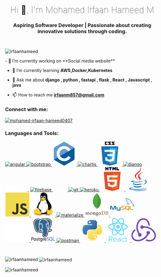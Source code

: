 <h1 align="center" style="font-weight:100;">Hi 👋, I'm Mohamed Irfaan Hameed M</h1>
<h3 align="center">Aspiring  Software Developer | Passionate about creating innovative solutions through coding.</h3><br/>


<p align="left"> <img src="https://komarev.com/ghpvc/?username=irfaanhameed&label=Profile%20views&color=0e75b6&style=flat" alt="irfaanhameed" /> </p>
- 🔭 I’m currently working on **Social media website**

- 🌱 I’m currently learning **AWS,Docker,Kubernetes**

- 💬 Ask me about **django , python , fastapi , flask , React , Javascript , java**

- 📫 How to reach me **irfaanm857@gmail.com**

<h3 align="left">Connect with me:</h3>
<p align="left">
<a href="https://linkedin.com/in/mohamed-irfaan-hameed0407" target="blank"><img align="center" src="https://raw.githubusercontent.com/rahuldkjain/github-profile-readme-generator/master/src/images/icons/Social/linked-in-alt.svg" alt="mohamed-irfaan-hameed0407" height="30" width="40" /></a>
</p>

<h3 align="left">Languages and Tools:</h3>
<p align="left">
  <a href="https://angular.io" target="_blank" rel="noreferrer">
    <img src="https://angular.io/assets/images/logos/angular/angular.svg" alt="angular" width="80" height="80"/>
  </a> 
  <a href="https://getbootstrap.com" target="_blank" rel="noreferrer">
    <img src="https://miro.medium.com/v2/resize:fit:500/1*wXhdUKkpJUQZ-kqtBWCwWA.png" alt="bootstrap" width="80" height="80"/>
  </a>
  <a href="https://www.cprogramming.com/" target="_blank" rel="noreferrer">
    <img src="https://raw.githubusercontent.com/devicons/devicon/master/icons/c/c-original.svg" alt="c" width="80" height="80"/>
  </a> 
  <a href="https://www.chartjs.org" target="_blank" rel="noreferrer">
    <img src="https://www.chartjs.org/media/logo-title.svg" alt="chartjs" width="80" height="80"/>
  </a> 
  <a href="https://www.w3schools.com/css/" target="_blank" rel="noreferrer">
    <img src="https://raw.githubusercontent.com/devicons/devicon/master/icons/css3/css3-original-wordmark.svg" alt="css3" width="80" height="80"/>
  </a> 
  <a href="https://www.djangoproject.com/" target="_blank" rel="noreferrer">
    <img src="https://cdn.worldvectorlogo.com/logos/django.svg" alt="django" width="80" height="80"/>
  </a> 
  <a href="https://expressjs.com" target="_blank" rel="noreferrer" style="background-color: #FFFFFF; padding: 5px; border-radius: 5px;">
    <img src="https://i.morioh.com/210415/1986f2b7.webp" alt="express" width="100" height="80" style="filter: brightness(0) invert(1);" />
  </a>
  <a href="https://firebase.google.com/" target="_blank" rel="noreferrer">
    <img src="https://www.vectorlogo.zone/logos/firebase/firebase-icon.svg" alt="firebase" width="80" height="80"/>
  </a> 
  <a href="https://flask.palletsprojects.com/" target="_blank" rel="noreferrer">
    <img src="https://th.bing.com/th/id/OIP.sceRW7gTtYxGx9CKK_b1ZwHaDt?rs=1&pid=ImgDetMain" alt="flask" width="100" height="80" style="filter: brightness(0) invert(1);"/>
  </a> 
  <a href="https://git-scm.com/" target="_blank" rel="noreferrer">
    <img src="https://www.vectorlogo.zone/logos/git-scm/git-scm-icon.svg" alt="git" width="80" height="80"/>
  </a> 
  <a href="https://heroku.com" target="_blank" rel="noreferrer">
    <img src="https://www.vectorlogo.zone/logos/heroku/heroku-icon.svg" alt="heroku" width="80" height="80"/>
  </a> 
  <a href="https://www.w3.org/html/" target="_blank" rel="noreferrer">
    <img src="https://raw.githubusercontent.com/devicons/devicon/master/icons/html5/html5-original-wordmark.svg" alt="html5" width="80" height="80"/>
  </a> 
  <a href="https://www.java.com" target="_blank" rel="noreferrer">
    <img src="https://raw.githubusercontent.com/devicons/devicon/master/icons/java/java-original.svg" alt="java" width="80" height="80"/>
  </a> 
  <a href="https://developer.mozilla.org/en-US/docs/Web/JavaScript" target="_blank" rel="noreferrer">
    <img src="https://raw.githubusercontent.com/devicons/devicon/master/icons/javascript/javascript-original.svg" alt="javascript" width="80" height="80"/>
  </a> 
  <a href="https://www.linux.org/" target="_blank" rel="noreferrer">
    <img src="https://raw.githubusercontent.com/devicons/devicon/master/icons/linux/linux-original.svg" alt="linux" width="80" height="80"/>
  </a> 
  <a href="https://materializecss.com/" target="_blank" rel="noreferrer">
    <img src="https://raw.githubusercontent.com/prplx/svg-logos/5585531d45d294869c4eaab4d7cf2e9c167710a9/svg/materialize.svg" alt="materialize" width="80" height="80"/>
  </a> 
  <a href="https://www.mongodb.com/" target="_blank" rel="noreferrer">
    <img src="https://raw.githubusercontent.com/devicons/devicon/master/icons/mongodb/mongodb-original-wordmark.svg" alt="mongodb" width="80" height="80"/>
  </a> 
  <a href="https://www.mysql.com/" target="_blank" rel="noreferrer">
    <img src="https://raw.githubusercontent.com/devicons/devicon/master/icons/mysql/mysql-original-wordmark.svg" alt="mysql" width="80" height="80"/>
  </a> 
  <a href="https://nodejs.org" target="_blank" rel="noreferrer">
    <img src="https://raw.githubusercontent.com/devicons/devicon/master/icons/nodejs/nodejs-original-wordmark.svg" alt="nodejs" width="80" height="80" style="filter: brightness(0) invert(1);"/>
  </a> 

 
  <a href="https://www.postgresql.org" target="_blank" rel="noreferrer">
    <img src="https://raw.githubusercontent.com/devicons/devicon/master/icons/postgresql/postgresql-original-wordmark.svg" alt="postgresql" width="80" height="80"/>
  </a> 
  <a href="https://postman.com" target="_blank" rel="noreferrer">
    <img src="https://www.vectorlogo.zone/logos/getpostman/getpostman-icon.svg" alt="postman" width="80" height="80"/>
  </a> 
  <a href="https://www.python.org" target="_blank" rel="noreferrer">
    <img src="https://raw.githubusercontent.com/devicons/devicon/master/icons/python/python-original.svg" alt="python" width="80" height="80"/>
  </a> 
  <a href="https://reactjs.org/" target="_blank" rel="noreferrer">
    <img src="https://raw.githubusercontent.com/devicons/devicon/master/icons/react/react-original-wordmark.svg" alt="react" width="80" height="80"/>
  </a> 
  <a href="https://redux.js.org" target="_blank" rel="noreferrer">
    <img src="https://raw.githubusercontent.com/devicons/devicon/master/icons/redux/redux-original.svg" alt="redux" width="80" height="80"/>
  </a> 
 

</p><br/>


<p><img align="left" src="https://github-readme-stats.vercel.app/api/top-langs?username=irfaanhameed&show_icons=true&locale=en&layout=compact&theme=dark" alt="irfaanhameed" /></p>

<p>&nbsp;<img align="center" src="https://github-readme-stats.vercel.app/api?username=irfaanhameed&show_icons=true&locale=en&theme=dark" alt="irfaanhameed" /></p>

<p><img align="center" src="https://github-readme-streak-stats.herokuapp.com/?user=irfaanhameed&theme=dark" alt="irfaanhameed" /></p>

